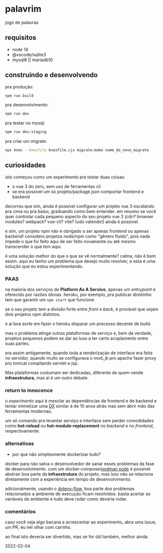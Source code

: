 # palavrim

jogo de palavras

## requisitos

- node 14
- @vscode/sqlite3
- mysql8 || mariadb10

## construindo e desenvolvendo

pra produção:

```bash
npm run build
```

pra desenvolvimento:

```bash
npm run dev
```

pra testar no mysql:

```bash
npm run dev:staging
```

pra criar um migrate:

```bash
npx knex --knexfile knexfile.cjs migrate:make nome_do_novo_migrate
```

## curiosidades

isto começou como um experimento pra testar duas coisas:

- o vue 3 do zero, sem uso de ferramentas cli
- se era possível um só projeto/package.json comportar frontend e backend

decorreu que sim, ainda é possível configurar um projeto vue 3 escalando pra
cima ou pra baixo, graduando como bem entender. em resumo se você quer controlar
cada pequeno aspecto do seu projeto vue 3 (cdn? browser modules? webpack?
vue-cli? vite? tudo valendo!) ainda é possível.

e sim, um projeto npm não é obrigado a ser apenas frontend ou apenas backend!
considero projetos node/npm como "gênero fluído", pois nada impede o que foi
feito aqui de ser feito novamente ou até mesmo transcender o que tem aqui.

é uma solução melhor do que o que se vê normalmente? calma, não é bem assim.
aqui eu tenho um problema que desejo muito resolver, e esta é uma solução que eu
estou experimentando.

### PAAS

na maioria dos serviços de **Platform As A Service**, apenas um _entrypoint_ é
oferecido por razões óbvias. heroku, por exemplo, pra publicar direitinho tem
que garantir um `npm start` que funcione.

se o seu projeto tem a divisão forte entre _front_ e _back_, é provável que
sejam dois projetos npm distintos.

e aí boa sorte em fazer o heroku disparar um processo decente de build.

mas o problema atinge outras plataformas de serviço e, bem da verdade, projetos
pequenos podem se dar ao luxo a ter certo acoplamento entre suas partes.

era assim antigamente, quando toda a renderização de interface era feita no
servidor, quando muito se configurava o mod_jk pro apache fazer proxy pro tomcat
compilando servlet e jsp.

Mas plataformas costumam ser dedicadas, diferente de quem vende
**infraestrutura**, mas aí é um outro debate.

### return to innocence

o _experimento_ aqui é mesclar as dependências de frontend e de backend e tentar
mimetizar uma [DX](https://medium.com/linkapi-solutions/o-que-%C3%A9-dx-developer-experience-375f53eadede)
similar à de 10 anos atrás mas sem abrir mão das ferramentas modernas.

um só comando pra levantar serviço e interface sem perder comodidades como
**hot-reload** ou **hot-module-replacement** no _backend_ e no _frontend_,
respectivamente.

### alternativas

- por que não simplesmente dockerizar tudo?

docker para não salva o desenvolvedor de sanar esses problemas
da fase de desenvolvimento. com um docker-compose/[podman pods](https://www.redhat.com/sysadmin/compose-podman-pods)
é possível abstrair boa parte da **infraestrutura** do projeto, mas isso não se
relaciona diretamente com a experiência em tempo de desenvolvimento.

adicionalmente, usando o [dotenv-flow](https://www.npmjs.com/package/dotenv-flow),
boa parte dos problemas relacionados a ambiente de execução ficam resolvidos. basta
acertar as variáveis de ambiente e tudo deve rodar como deveria rodar.

### comentários

caso você veja algo bacana a acrescentar ao experimento, abra uma issue, um PR,
eu irei olhar com carinho.

ao final isto deveria ser divertido, mas se for útil também, melhor ainda.

2022-02-04
